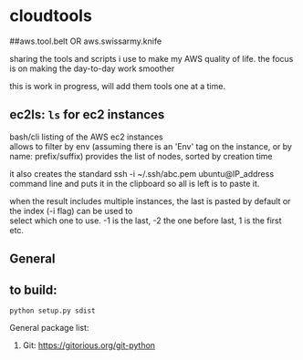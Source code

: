 # cloudtools
##aws.tool.belt OR aws.swissarmy.knife

sharing the tools and scripts i use to make my AWS quality of life.
the focus is on making the day-to-day work smoother

this is work in progress, will add them tools one at a time.




## ec2ls: `ls` for ec2 instances
bash/cli listing of the AWS ec2 instances  
  allows to filter by env (assuming there is an 'Env' tag on the instance, or by name: prefix/suffix) provides the list 
  of nodes, sorted by creation time 
  
  it also creates the standard ssh -i ~/.ssh/abc.pem ubuntu@IP_address command line and puts it in the clipboard so all 
  is left is to paste it. 
  
  when the result includes multiple instances, the last is pasted by default or the index (-i flag) can be used to  
  select which one to use. 
   -1 is the last, -2 the one before last, 1 is the first etc. 
   
   
## General
   
   
## to build:
 `python setup.py sdist`
   
  
  
  
  
 
General package list:
1. Git: https://gitorious.org/git-python